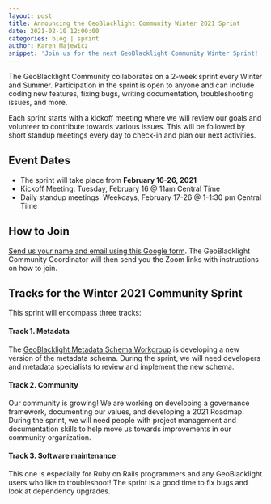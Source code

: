 ```yaml
---
layout: post
title: Announcing the GeoBlacklight Community Winter 2021 Sprint
date: 2021-02-10 12:00:00
categories: blog | sprint
author: Karen Majewicz
snippet: 'Join us for the next GeoBlacklight Community Winter Sprint!'
---
```

The GeoBlacklight Community collaborates on a 2-week sprint every Winter and Summer. Participation in the sprint is open to anyone and can include coding new features, fixing bugs, writing documentation, troubleshooting issues, and more.

Each sprint starts with a kickoff meeting where we will review our goals and volunteer to contribute towards various issues. This will be followed by short standup meetings every day to check-in and plan our next activities.

## Event Dates

- The sprint will take place from **February 16-26, 2021**
- Kickoff Meeting: Tuesday, February 16 @ 11am Central Time
- Daily standup meetings: Weekdays, February 17-26 @ 1-1:30 pm Central Time

## How to Join
[Send us your name and email using this Google form](https://forms.gle/gA1Pe1f5tKa3udkF6).  The GeoBlacklight Community Coordinator will then send you the Zoom links with instructions on how to join.


## Tracks for the Winter 2021 Community Sprint
This sprint will encompass three tracks:

#### Track 1. Metadata
The [GeoBlacklight Metadata Schema Workgroup](/projects/geoblacklight-schema/index.html) is developing a new version of the metadata schema. During the sprint, we will need developers and metadata specialists to review and implement the new schema.

#### Track 2. Community
Our community is growing! We are working on developing a governance framework, documenting our values, and developing a 2021 Roadmap. During the sprint, we will need people with project management and documentation skills to help move us towards improvements in our community organization.

#### Track 3. Software maintenance
This one is especially for Ruby on Rails programmers and any GeoBlacklight users who like to troubleshoot!  The sprint is a good time to fix bugs and look at dependency upgrades.
